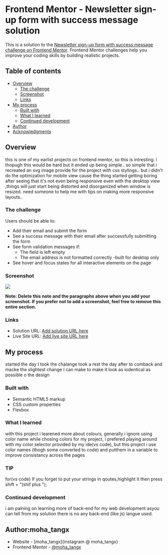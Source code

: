 # Frontend Mentor - Newsletter sign-up form with success message solution

This is a solution to the [Newsletter sign-up form with success message challenge on Frontend Mentor](https://www.frontendmentor.io/challenges/newsletter-signup-form-with-success-message-3FC1AZbNrv). Frontend Mentor challenges help you improve your coding skills by building realistic projects. 

## Table of contents

- [Overview](#overview)
  - [The challenge](#the-challenge)
  - [Screenshot](#screenshot)
  - [Links](#links)
- [My process](#my-process)
  - [Built with](#built-with)
  - [What I learned](#what-i-learned)
  - [Continued development](#continued-development)
- [Author](#author)
- [Acknowledgments](#acknowledgments)

## Overview
this is one of my earlist projects on frontend mentor, so this is intresting.
i  thopugh this would be hard but it ended up being simple.. so simple that i recreated an svg image provide for the project with css stylings..
but i didn't do the optimization for mobile view cause the thing started  getting boring after seeing that it's not even being responsive even with the desktop view
,things will just start being distorted and disorganized when window is resized.
need someone to help me with tips on making more responsive layouts..

### The challenge

Users should be able to:

- Add their email and submit the form
- See a success message with their email after successfully submitting the form
- See form validation messages if:
  - The field is left empty
  - The email address is not formatted correctly
 -built for desktop only
- See hover and focus states for all interactive elements on the page

### Screenshot

![](cloned/newsteller-subscribe-page-colned.png.jpg)



**Note: Delete this note and the paragraphs above when you add your screenshot. If you prefer not to add a screenshot, feel free to remove this entire section.**

### Links

- Solution URL: [Add solution URL here](https://your-solution-url.com)
- Live Site URL: [Add live site URL here](https://your-live-site-url.com)

## My process
started the day I took the chalange took a rest the day after to comback and macke the slightest change I can make to make it look as iodentical as possible o the design
### Built with

- Semantic HTML5 markup
- CSS custom properties
- Flexbox

### What I learned
with this project i learened more about colours,
generally i ignore using color name while chosing colors for my project,
i prefered playing around with my color selector provided by my ide(vs code),
but this project i use color names (thogh some converted to code) and putthem in a variable to improve consistancy across the pages

### TIP
for(vs code)
If you forget to put your strings in qoutes,highlight it then press shift + "(shif plus ");

### Continued development

i am palning on learning more of back-end for my web development
asyou can tell from my solution there is no any back-end (like js) langue used.

## Author:moha_tangx

- Website - [moha_tangx](instagram @ moha_tangx)
- Frontend Mentor - [@moha_tangx](https://www.frontendmentor.io/profile/yourusername)